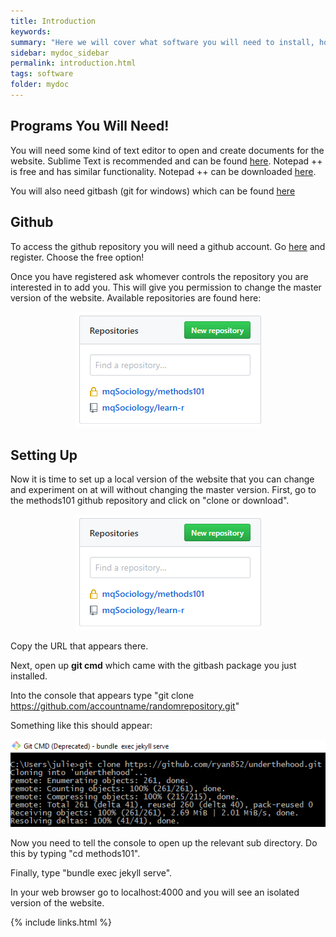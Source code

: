 ```yaml
---
title: Introduction
keywords: 
summary: "Here we will cover what software you will need to install, how to get access to the relevant github repository where the website data in stored and updated, and how to set up your own local version of the website for testing."
sidebar: mydoc_sidebar
permalink: introduction.html
tags: software
folder: mydoc
---
```


## Programs You Will Need!

You will need some kind of text editor to open and create documents for the website. Sublime Text is recommended and can be found [here](https://www.sublimetext.com/). Notepad ++ is free and has similar functionality. Notepad ++ can be downloaded [here](https://notepad-plus-plus.org/download/v7.6.1.html).

You will also need gitbash (git for windows) which can be found [here](https://gitforwindows.org/)

## Github

To access the github repository you will need a github account. Go [here](https://github.com/) and register. Choose the free option!

Once you have registered ask whomever controls the repository you are interested in to add you. This will give you permission to change the master version of the website. Available repositories are found here: 

<div style="text-align:center"><img src ="images/overview/introduction/introduction_image_01.PNG" style="max-width:100%;" /></div>

## Setting Up

Now it is time to set up a local version of the website that you can change and experiment on at will without changing the master version. First, go to the methods101 github repository and click on "clone or download".  

<div style="text-align:center"><img src ="images/overview/introduction/introduction_image_01.PNG" style="max-width:100%;" /></div>

Copy the URL that appears there.

Next, open up **git cmd** which came with the gitbash package you just installed. 

Into the console that appears type "git clone https://github.com/accountname/randomrepository.git" 

Something like this should appear:

<div style="text-align:center"><img src ="images/overview/introduction/introduction_image_03.PNG" style="max-width:100%;" /></div>

Now you need to tell the console to open up the relevant sub directory. Do this by typing "cd methods101".

Finally, type "bundle exec jekyll serve". 

In your web browser go to localhost:4000 and you will see an isolated version of the website. 


{% include links.html %}
